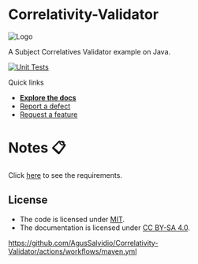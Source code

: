 # Correlativity-Validator

![Logo](https://media2laplata.com.ar/wp-content/uploads/2022/10/inscripcion-2023.jpg)

A Subject Correlatives Validator example on Java.

[![Unit Tests](https://github.com/AgusSalvidio/Correlativity-Validator/actions/workflows/maven.yml/badge.svg)](https://github.com/AgusSalvidio/Correlativity-Validator/actions/workflows/maven.yml/badge.svg)

Quick links

- [**Explore the docs**](docs/)
- [Report a defect](https://github.com/AgusSalvidio/Correlativity-Validator/issues/new?labels=Type%3A+Defect)
- [Request a feature](https://github.com/AgusSalvidio/Correlativity-Validator/issues/new?labels=Type%3A+Feature)

# Notes 📋
Click [here](https://github.com/AgusSalvidio/Correlativity-Validator/docs/2023-Validador-de-Correlatividades.pdf) to see the requirements.

## License

- The code is licensed under [MIT](LICENSE).
- The documentation is licensed under [CC BY-SA 4.0](http://creativecommons.org/licenses/by-sa/4.0/).


https://github.com/AgusSalvidio/Correlativity-Validator/actions/workflows/maven.yml
